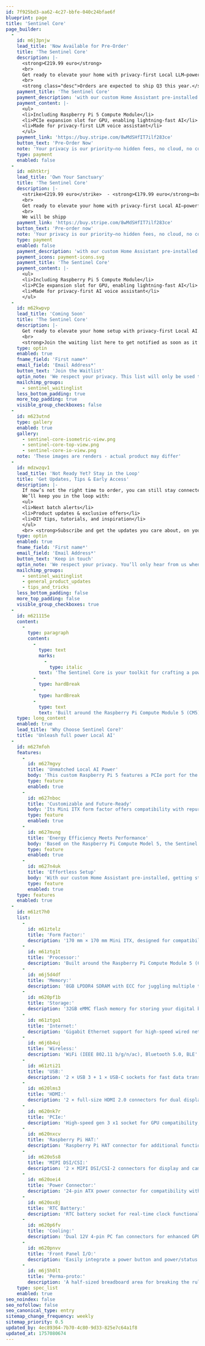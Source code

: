 ```yaml
---
id: 7f925bd3-aa62-4c27-bbfe-040c24bfae6f
blueprint: page
title: 'Sentinel Core'
page_builder:
  -
    id: m6j3pnjw
    lead_title: 'Now Available for Pre-Order'
    title: 'The Sentinel Core'
    description: |-
      <strong>€219.99 euro</strong>
      <br>
      Get ready to elevate your home with privacy-first Local LLM—powerful, private, and built for creators. The first batch is <span>limited</span>, and once they’re gone, we’re moving back to a waitlist—don’t miss out!<br>
      <br>
      <strong class="desc">Orders are expected to ship Q3 this year.</strong>
    payment_title: 'The Sentinel Core'
    payment_description: 'with our custom Home Assistant pre-installed'
    payment_content: |-
      <ul>
      <li>Including Raspberry Pi 5 Compute Module</li>
      <li>PCIe expansion slot for GPU, enabling lightning-fast AI</li>
      <li>Made for privacy-first LLM voice assistant</li>
      </ul>
    payment_link: 'https://buy.stripe.com/8wMdSHfIT7ilf283ce'
    button_text: 'Pre-Order Now'
    note: 'Your privacy is our priority—no hidden fees, no cloud, no compromises.<br>Shipping calculated at checkout. International shipping available.'
    type: payment
    enabled: false
  -
    id: m6htktrj
    lead_title: 'Own Your Sanctuary'
    title: 'The Sentinel Core'
    description: |-
      <strike>€219.99 euro</strike>  - <strong>€179.99 euro</strong><br>
      <br>
      Get ready to elevate your home with privacy-first Local AI—powerful, private, and built for creators. The first batch is <span>limited</span>, and once they’re gone, we’re moving back to a waitlist—don’t miss out!<br>
      <br>
      We will be shipp
    payment_link: 'https://buy.stripe.com/8wMdSHfIT7ilf283ce'
    button_text: 'Pre-order now'
    note: 'Your privacy is our priority—no hidden fees, no cloud, no compromises.<br>Shipping calculated at checkout. International shipping available.'
    type: payment
    enabled: false
    payment_description: 'with our custom Home Assistant pre-installed'
    payment_icons: payment-icons.svg
    payment_title: 'The Sentinel Core'
    payment_content: |-
      <ul>
      <li>Including Raspberry Pi 5 Compute Module</li>
      <li>PCIe expansion slot for GPU, enabling lightning-fast AI</li>
      <li>Made for privacy-first AI voice assistant</li>
      </ul>
  -
    id: m62kwpvp
    lead_title: 'Coming Soon'
    title: 'The Sentinel Core'
    description: |-
      Get ready to elevate your home setup with privacy-first Local AI. The Sentinel Core is <span>almost here</span>, and our batches are <span>limited.</span> Once the batch sells out, we’ll move back to waitlist mode—don’t miss out!<br>
      <br>
      <strong>Join the waiting list here to get notified as soon as it’s available.</strong>
    type: optin
    enabled: true
    fname_field: 'First name*'
    email_field: 'Email Address*'
    button_text: 'Join the Waitlist'
    optin_note: 'We respect your privacy. This list will only be used to notify you when the Sentinel Core becomes available—no spam, no exceptions.'
    mailchimp_groups:
      - sentinel_waitinglist
    less_bottom_padding: true
    more_top_padding: true
    visible_group_checkboxes: false
  -
    id: m623utnd
    type: gallery
    enabled: true
    gallery:
      - sentinel-core-isometric-view.png
      - sentinel-core-top-view.png
      - sentinel-core-io-view.png
    note: 'These images are renders - actual product may differ'
  -
    id: mdzwzqv1
    lead_title: 'Not Ready Yet? Stay in the Loop'
    title: 'Get Updates, Tips & Early Access'
    description: |-
      If now’s not the right time to order, you can still stay connected.
      We’ll keep you in the loop with:
      <ul>
      <li>Next batch alerts</li>
      <li>Product updates & exclusive offers</li>
      <li>DIY tips, tutorials, and inspiration</li>
      </ul>
      <br> <strong>Subscribe and get the updates you care about, on your terms.</strong>
    type: optin
    enabled: true
    fname_field: 'First name*'
    email_field: 'Email Address*'
    button_text: 'Keep in touch'
    optin_note: 'We respect your privacy. You’ll only hear from us when it matters. No noise. No nonsense. Just what you asked for. Unsub whenever you want.'
    mailchimp_groups:
      - sentinel_waitinglist
      - general_product_updates
      - tips_and_tricks
    less_bottom_padding: false
    more_top_padding: false
    visible_group_checkboxes: true
  -
    id: m621115e
    content:
      -
        type: paragraph
        content:
          -
            type: text
            marks:
              -
                type: italic
            text: 'The Sentinel Core is your toolkit for crafting a powerful, private, and fully autonomous home. Designed with creators in mind, it gives you the freedom to innovate, reclaim control, and safeguard your sanctuary.'
          -
            type: hardBreak
          -
            type: hardBreak
          -
            type: text
            text: 'Built around the Raspberry Pi Compute Module 5 (CM5) and equipped with a PCIe slot for GPU compatibility, it provides the horsepower for lightning-fast large language models (LLMs) computation. All while maintaining the energy efficiency and sleek form factor you expect.'
    type: long_content
    enabled: true
    lead_title: 'Why Choose Sentinel Core?'
    title: 'Unleash full power Local AI'
  -
    id: m627mfoh
    features:
      -
        id: m627mgvy
        title: 'Unmatched Local AI Power'
        body: 'This custom Raspberry Pi 5 features a PCIe port for the GPU of your choice, unlocking full-power large language model (LLM) computation. Experience lightning-fast, privacy-first, local AI voice assistance, with unmatched power.'
        type: feature
        enabled: true
      -
        id: m627nboc
        title: 'Customizable and Future-Ready'
        body: 'Its Mini ITX form factor offers compatibility with repurposed PC components, giving you the freedom to customize and upgrade as needed—while maintaining a premium, compact build.'
        type: feature
        enabled: true
      -
        id: m627mvng
        title: 'Energy Efficiency Meets Performance'
        body: 'Based on the Raspberry Pi Compute Model 5, the Sentinel Core delivers exceptional energy efficiency without sacrificing capability.'
        type: feature
        enabled: true
      -
        id: m627n4uk
        title: 'Effortless Setup'
        body: 'With our custom Home Assistant pre-installed, getting started is seamless—for beginners and experienced DIY enthusiasts.'
        type: feature
        enabled: true
    type: features
    enabled: true
  -
    id: m61zt7h0
    list:
      -
        id: m61ztelz
        title: 'Form Factor:'
        description: '170 mm × 170 mm Mini ITX, designed for compatibility with PC cases and components.'
      -
        id: m61ztg1t
        title: 'Processor:'
        description: 'Built around the Raspberry Pi Compute Module 5 (CM5), combining peak efficiency with a rock-solid ecosystem.'
      -
        id: m6j5d4df
        title: 'Memory:'
        description: '8GB LPDDR4 SDRAM with ECC for juggling multiple tasks without dropping the ball.'
      -
        id: m620pf1b
        title: 'Storage:'
        description: '32GB eMMC flash memory for storing your digital brains.'
      -
        id: m61ztgo1
        title: 'Internet:'
        description: 'Gigabit Ethernet support for high-speed wired networking.'
      -
        id: m6j6b4uj
        title: 'Wireless:'
        description: 'WiFi (IEEE 802.11 b/g/n/ac), Bluetooth 5.0, BLE'
      -
        id: m61zti21
        title: 'USB:'
        description: '2 × USB 3 + 1 × USB-C sockets for fast data transfer and device connectivity.'
      -
        id: m620lms3
        title: 'HDMI:'
        description: '2 × full-size HDMI 2.0 connectors for dual display support.'
      -
        id: m620nk7r
        title: 'PCIe:'
        description: 'High-speed gen 3 x1 socket for GPU compatibility, unlocking advanced local AI capabilities.'
      -
        id: m620nxcv
        title: 'Raspberry Pi HAT:'
        description: 'Raspberry Pi HAT connector for additional functionality.'
      -
        id: m620o5s8
        title: 'MIPI DSI/CSI:'
        description: '2 × MIPI DSI/CSI-2 connectors for display and camera integration.'
      -
        id: m620oei4
        title: 'Power Connector:'
        description: '24-pin ATX power connector for compatibility with standard PC power supplies.'
      -
        id: m620ox8j
        title: 'RTC Battery:'
        description: 'RTC battery socket for real-time clock functionality.'
      -
        id: m620p6fv
        title: 'Cooling:'
        description: 'Dual 12V 4-pin PC fan connectors for enhanced GPU cooling performance.'
      -
        id: m620pnvv
        title: 'Front Panel I/O:'
        description: 'Easily integrate a power button and power/status LEDs for streamlined user operation.'
      -
        id: m6j5h0lt
        title: 'Perma-proto:'
        description: 'A half-sized breadboard area for breaking the rules and building the impossible.'
    type: spec_list
    enabled: true
seo_noindex: false
seo_nofollow: false
seo_canonical_type: entry
sitemap_change_frequency: weekly
sitemap_priority: 0.5
updated_by: 4ec89364-7b70-4c80-9d33-825e7c64a1f8
updated_at: 1757080674
---
```

